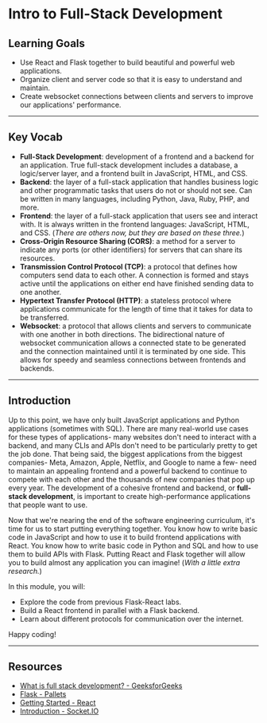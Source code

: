 # Intro to Full-Stack Development

## Learning Goals

- Use React and Flask together to build beautiful and powerful web applications.
- Organize client and server code so that it is easy to understand and maintain.
- Create websocket connections between clients and servers to improve our
  applications' performance.

***

## Key Vocab

- **Full-Stack Development**: development of a frontend and a backend for an
  application. True full-stack development includes a database, a logic/server
  layer, and a frontend built in JavaScript, HTML, and CSS.
- **Backend**: the layer of a full-stack application that handles business logic
  and other programmatic tasks that users do not or should not see. Can be
  written in many languages, including Python, Java, Ruby, PHP, and more.
- **Frontend**: the layer of a full-stack application that users see and
  interact with. It is always written in the frontend languages: JavaScript,
  HTML, and CSS. (_There are others now, but they are based on these three._)
- **Cross-Origin Resource Sharing (CORS)**: a method for a server to indicate
  any ports (or other identifiers) for servers that can share its resources.
- **Transmission Control Protocol (TCP)**: a protocol that defines how computers
  send data to each other. A connection is formed and stays active until the
  applications on either end have finished sending data to one another.
- **Hypertext Transfer Protocol (HTTP)**: a stateless protocol where
  applications communicate for the length of time that it takes for data to be
  transferred.
- **Websocket**: a protocol that allows clients and servers to communicate with
  one another in both directions. The bidirectional nature of websocket
  communication allows a connected state to be generated and the connection
  maintained until it is terminated by one side. This allows for speedy and
  seamless connections between frontends and backends.

***

## Introduction

Up to this point, we have only built JavaScript applications and Python
applications (sometimes with SQL). There are many real-world use cases for these
types of applications- many websites don't need to interact with a backend, and
many CLIs and APIs don't need to be particularly pretty to get the job done.
That being said, the biggest applications from the biggest companies- Meta,
Amazon, Apple, Netflix, and Google to name a few- need to maintain an appealing
frontend and a powerful backend to continue to compete with each other and the
thousands of new companies that pop up every year. The development of a cohesive
frontend and backend, or **full-stack development**, is important to create
high-performance applications that people want to use.

Now that we're nearing the end of the software engineering curriculum, it's time
for us to start putting everything together. You know how to write basic code in
JavaScript and how to use it to build frontend applications with React. You know
how to write basic code in Python and SQL and how to use them to build APIs with
Flask. Putting React and Flask together will allow you to build almost any
application you can imagine! (_With a little extra research._)

In this module, you will:

- Explore the code from previous Flask-React labs.
- Build a React frontend in parallel with a Flask backend.
- Learn about different protocols for communication over the internet.

Happy coding!

***

## Resources

- [What is full stack development? - GeeksforGeeks](https://www.geeksforgeeks.org/what-is-full-stack-development/)
- [Flask - Pallets](https://flask.palletsprojects.com/en/2.2.x/)
- [Getting Started - React](https://reactjs.org/docs/getting-started.html)
- [Introduction - Socket.IO](https://socket.io/docs/v4/)
